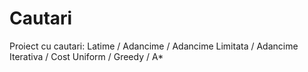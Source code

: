 # Cautari
Proiect cu cautari: Latime / Adancime / Adancime Limitata / Adancime Iterativa / Cost Uniform / Greedy / A*
